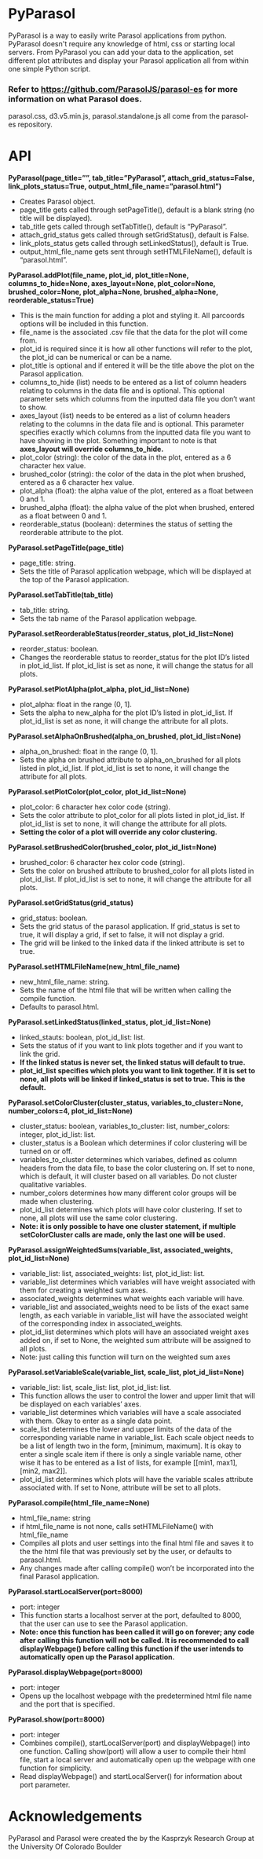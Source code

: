 # PyParasol
PyParasol is a way to easily write Parasol applications from python. 
PyParasol doesn't require any knowledge of html, css or starting local servers.
From PyParasol you can add your data to the application, set different plot 
attributes and display your Parasol application all from within one simple Python script.

### Refer to https://github.com/ParasolJS/parasol-es for more information on what Parasol does.
parasol.css, d3.v5.min.js, parasol.standalone.js all come from the parasol-es repository.
# API
**PyParasol(page_title=””, tab_title=”PyParasol”, attach_grid_status=False, link_plots_status=True, output_html_file_name=”parasol.html”)**
-	Creates Parasol object.
-	page_title gets called through setPageTitle(), default is a blank string (no title will be displayed).
-	tab_title gets called through setTabTitle(), default is “PyParasol”.
-	attach_grid_status gets called through setGridStatus(), default is False.
-	link_plots_status gets called through setLinkedStatus(), default is True.
-	output_html_file_name gets sent through setHTMLFileName(), default is “parasol.html”.

**PyParasol.addPlot(file_name, plot_id, plot_title=None, columns_to_hide=None, axes_layout=None, plot_color=None, brushed_color=None, plot_alpha=None, brushed_alpha=None, reorderable_status=True)**
-	This is the main function for adding a plot and styling it. All parcoords options will be included in this function.
-	file_name is the associated .csv file that the data for the plot will come from. 
-	plot_id is required since it is how all other functions will refer to the plot, the plot_id can be numerical or can be a name. 
-	plot_title is optional and if entered it will be the title above the plot on the Parasol application. 
-	columns_to_hide (list) needs to be entered as a list of column headers relating to columns in the data file and is optional. This optional parameter sets which columns from the inputted data file you don’t want to show.
-	axes_layout (list) needs to be entered as a list of column headers relating to the columns in the data file and is optional. This parameter specifies exactly which columns from the inputted data file you want to have showing in the plot. Something important to note is that **axes_layout will override columns_to_hide.**
-	plot_color (string): the color of the data in the plot, entered as a 6 character hex value.
-	brushed_color (string): the color of the data in the plot when brushed, entered as a 6 character hex value.
-	plot_alpha (float): the alpha value of the plot, entered as a float between 0 and 1.
-	brushed_alpha (float): the alpha value of the plot when brushed, entered as a float between 0 and 1.
-	reorderable_status (boolean): determines the status of setting the reorderable attribute to the plot.

**PyParasol.setPageTitle(page_title)**
-	page_title: string.
-	Sets the title of Parasol application webpage, which will be displayed at the top of the Parasol application.

**PyParasol.setTabTitle(tab_title)**
-	tab_title: string.
-	Sets the tab name of the Parasol application webpage.

**PyParasol.setReorderableStatus(reorder_status, plot_id_list=None)**
-	reorder_status: boolean.
-	Changes the reorderable status to reorder_status for the plot ID’s listed in plot_id_list. If plot_id_list is set as none, it will change the status for all plots.

**PyParasol.setPlotAlpha(plot_alpha, plot_id_list=None)**
-	plot_alpha: float in the range (0, 1].
-	Sets the alpha to new_alpha for the plot ID’s listed in plot_id_list. If plot_id_list is set as none, it will change the attribute for all plots.

**PyParasol.setAlphaOnBrushed(alpha_on_brushed, plot_id_list=None)**
-	alpha_on_brushed: float in the range (0, 1].
-	Sets the alpha on brushed attribute to alpha_on_brushed for all plots listed in plot_id_list. If plot_id_list is set to none, it will change the attribute for all plots.

**PyParasol.setPlotColor(plot_color, plot_id_list=None)**
-	plot_color: 6 character hex color code (string).
-	Sets the color attribute to plot_color for all plots listed in plot_id_list. If plot_id_list is set to none, it will change the attribute for all plots.
-	**Setting the color of a plot will override any color clustering.**

**PyParasol.setBrushedColor(brushed_color, plot_id_list=None)**
-	brushed_color: 6 character hex color code (string).
-	Sets the color on brushed attribute to brushed_color for all plots listed in plot_id_list. If plot_id_list is set to none, it will change the attribute for all plots.

**PyParasol.setGridStatus(grid_status)**
-	grid_status: boolean.
-	Sets the grid status of the parasol application. If grid_status is set to true, it will display a grid, if set to false, it will not display a grid.
-	The grid will be linked to the linked data if the linked attribute is set to true.

**PyParasol.setHTMLFileName(new_html_file_name)**
-	new_html_file_name: string.
-	Sets the name of the html file that will be written when calling the compile function.
-	Defaults to parasol.html.

**PyParasol.setLinkedStatus(linked_status, plot_id_list=None)**
-	linked_stauts: boolean, plot_id_list: list.
-	Sets the status of if you want to link plots together and if you want to link the grid. 
-	**If the linked status is never set, the linked status will default to true.**
-	**plot_id_list specifies which plots you want to link together. If it is set to none, all plots will be linked if linked_status is set to true. This is the default.**

**PyParasol.setColorCluster(cluster_status, variables_to_cluster=None, number_colors=4, plot_id_list=None)**
-	cluster_status: boolean, variables_to_cluster: list, number_colors: integer, plot_id_list: list.
-	cluster_status is a Boolean which determines if color clustering will be turned on or off.
-	variables_to_cluster determines which variabes, defined as column headers from the data file, to base the color clustering on. If set to none, which is default, it will cluster based on all variables. Do not cluster qualitative variables.
-	number_colors determines how many different color groups will be made when clustering.
-	plot_id_list determines which plots will have color clustering. If set to none, all plots will use the same color clustering.
-	**Note: it is only possible to have one cluster statement, if multiple setColorCluster calls are made, only the last one will be used.**

**PyParasol.assignWeightedSums(variable_list, associated_weights, plot_id_list=None)**
-	variable_list: list, associated_weights: list, plot_id_list: list.
-	variable_list determines which variables will have weight associated with them for creating a weighted sum axes.
-	associated_weights determines what weights each variable will have.
-	variable_list and associated_weights need to be lists of the exact same length, as each variable in variable_list will have the associated weight of the corresponding index in associated_weights.
-	plot_id_list determines which plots will have an associated weight axes added on, if set to None, the weighted sum attribute will be assigned to all plots.
-	Note: just calling this function will turn on the weighted sum axes

**PyParasol.setVariableScale(variable_list, scale_list, plot_id_list=None)**
-	variable_list: list, scale_list: list, plot_id_list: list.
-	This function allows the user to control the lower and upper limit that will be displayed on each variables’ axes.
-	variable_list determines which variables will have a scale associated with them. Okay to enter as a single data point.
-	scale_list determines the lower and upper limits of the data of the corresponding variable name in variable_list. Each scale object needs to be a list of length two in the form, [minimum, maximum]. It is okay to enter a single scale item if there is only a single variable name, other wise it has to be entered as a list of lists, for example [[min1, max1], [min2, max2]].
-	plot_id_list determines which plots will have the variable scales attribute associated with. If set to None, attribute will be set to all plots.

**PyParasol.compile(html_file_name=None)**
-	html_file_name: string
-	if html_file_name is not none, calls setHTMLFileName() with html_file_name
-	Compiles all plots and user settings into the final html file and saves it to the the html file that was previously set by the user, or defaults to parasol.html.
-	Any changes made after calling compile() won’t be incorporated into the final Parasol application.

**PyParasol.startLocalServer(port=8000)**
-	port: integer
-	This function starts a localhost server at the port, defaulted to 8000, that the user can use to see the Parasol application.
-	**Note: once this function has been called it will go on forever; any code after calling this function will not be called. It is recommended to call displayWebpage() before calling this function if the user intends to automatically open up the Parasol application.**

**PyParasol.displayWebpage(port=8000)**
-	port: integer
-	Opens up the localhost webpage with the predetermined html file name and the port that is specified.

**PyParasol.show(port=8000)**
-	port: integer
-	Combines compile(), startLocalServer(port) and displayWebpage() into one function. Calling show(port) will allow a user to compile their html file, start a local server and automatically open up the webpage with one function for simplicity. 
-	Read displayWebpage() and startLocalServer() for information about port parameter.

# Acknowledgements
PyParasol and Parasol were created the by the Kasprzyk Research Group at the University Of Colorado Boulder
